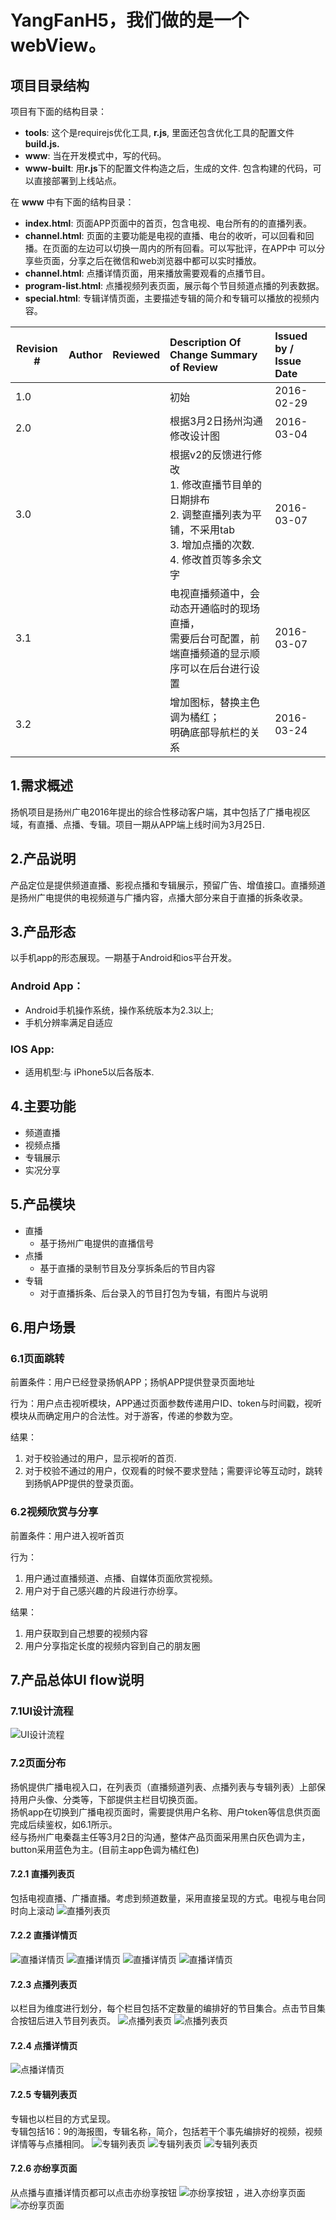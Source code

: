# YangFanH5，我们做的是一个webView。

## 项目目录结构
项目有下面的结构目录：
* **tools**: 这个是requirejs优化工具, **r.js**, 里面还包含优化工具的配置文件**build.js.**
* **www**: 当在开发模式中，写的代码。
* **www-built**: 用**r.js**下的配置文件构造之后，生成的文件. 包含构建的代码，可以直接部署到上线站点。

在 **www** 中有下面的结构目录：
* **index.html**: 页面APP页面中的首页，包含电视、电台所有的的直播列表。
* **channel.html**: 页面的主要功能是电视的直播、电台的收听，可以回看和回播。在页面的左边可以切换一周内的所有回看。可以写批评，在APP中
可以分享些页面，分享之后在微信和web浏览器中都可以实时播放。
* **channel.html**: 点播详情页面，用来播放需要观看的点播节目。
* **program-list.html**: 点播视频列表页面，展示每个节目频道点播的列表数据。
* **special.html**: 专辑详情页面，主要描述专辑的简介和专辑可以播放的视频内容。

| Revision #        | Author  | Reviewed | Description Of Change Summary of Review | Issued by / Issue Date |
| ----------------- |:-------:|:--------:|:----------------------------------------|:-----------------------|
| 1.0 | &ensp; | &ensp; | 初始 | 2016-02-29 |
| 2.0 | &ensp; | &ensp; | 根据3月2日扬州沟通修改设计图 | 2016-03-04 |
| 3.0 | &ensp; | &ensp; | 根据v2的反馈进行修改<br>1. 修改直播节目单的日期排布<br>2. 调整直播列表为平铺，不采用tab<br>3. 增加点播的次数.<br>4. 修改首页等多余文字 | 2016-03-07 |
| 3.1 | &ensp; | &ensp; | 电视直播频道中，会动态开通临时的现场直播，<br>需要后台可配置，前端直播频道的显示顺序可以在后台进行设置 | 2016-03-07 |
| 3.2 | &ensp; | &ensp; | 增加图标，替换主色调为橘红；<br>明确底部导航栏的关系 | 2016-03-24 |

## 1.需求概述
扬帆项目是扬州广电2016年提出的综合性移动客户端，其中包括了广播电视区域，有直播、点播、专辑。项目一期从APP端上线时间为3月25日.

## 2.产品说明
产品定位是提供频道直播、影视点播和专辑展示，预留广告、增值接口。直播频道是扬州广电提供的电视频道与广播内容，点播大部分来自于直播的拆条收录。 

## 3.产品形态
以手机app的形态展现。一期基于Android和ios平台开发。

###  Android App：
* Android手机操作系统，操作系统版本为2.3以上;
* 手机分辨率满足自适应

### IOS App:
* 适用机型:与 iPhone5以后各版本.

## 4.主要功能
* 频道直播
* 视频点播
* 专辑展示
* 实况分享

## 5.产品模块
* 直播
    * 基于扬州广电提供的直播信号 
* 点播
    * 基于直播的录制节目及分享拆条后的节目内容 
* 专辑
    * 对于直播拆条、后台录入的节目打包为专辑，有图片与说明

## 6.用户场景

### 6.1页面跳转

前置条件：用户已经登录扬帆APP；扬帆APP提供登录页面地址

行为：用户点击视听模块，APP通过页面参数传递用户ID、token与时间戳，视听模块从而确定用户的合法性。对于游客，传递的参数为空。

结果：
1. 对于校验通过的用户，显示视听的首页.
2. 对于校验不通过的用户，仅观看的时候不要求登陆；需要评论等互动时，跳转到扬帆APP提供的登录页面。

### 6.2视频欣赏与分享

前置条件：用户进入视听首页 

行为： 
1. 用户通过直播频道、点播、自媒体页面欣赏视频。
2. 用户对于自己感兴趣的片段进行亦纷享。

结果：
1. 用户获取到自己想要的视频内容
2. 用户分享指定长度的视频内容到自己的朋友圈

## 7.产品总体UI flow说明

### 7.1UI设计流程

![UI设计流程][ui]

### 7.2页面分布

扬帆提供广播电视入口，在列表页（直播频道列表、点播列表与专辑列表）上部保持用户头像、分类等，下部提供主栏目切换页面。  
扬帆app在切换到广播电视页面时，需要提供用户名称、用户token等信息供页面完成后续鉴权，如6.1所示。  
经与扬州广电秦磊主任等3月2日的沟通，整体产品页面采用黑白灰色调为主，button采用蓝色为主。(目前主app色调为橘红色)  

#### 7.2.1 直播列表页

包括电视直播、广播直播。考虑到频道数量，采用直接呈现的方式。电视与电台同时向上滚动
![直播列表页][live]

#### 7.2.2 直播详情页

![直播详情页][liveDetails]
![直播详情页][liveDetails2]
![直播详情页][liveDetails3]
![直播详情页][liveDetails4]

#### 7.2.3 点播列表页

以栏目为维度进行划分，每个栏目包括不定数量的编排好的节目集合。点击节目集合按钮后进入节目列表页。
![点播列表页](public/images/markdown/7.png "图 点播列表页")
![点播列表页](public/images/markdown/8.png "图 节目集合中节目列表")

#### 7.2.4 点播详情页

![点播详情页](public/images/markdown/9.png "图 点播详情")

#### 7.2.5 专辑列表页

专辑也以栏目的方式呈现。  
专辑包括16：9的海报图，专辑名称，简介，包括若干个事先编排好的视频，视频详情等与点播相同。
![专辑列表页](public/images/markdown/10.png "图 专辑列表页")
![专辑列表页](public/images/markdown/11.png "图 专辑更多")
![专辑列表页](public/images/markdown/12.png "图 专辑详情")

#### 7.2.6 亦纷享页面

从点播与直播详情页都可以点击亦纷享按钮 ![亦纷享按钮](public/images/markdown/shared-icon.png "亦纷享") ，进入亦纷享页面
![亦纷享页面](public/images/markdown/13.png "图 亦纷享选择页面")


[ui]:                        public/images/markdown/1.png "UI设计流程"
[live]:                      public/images/markdown/2.png "图一 频道&电台"
[liveDetails]:               public/images/markdown/3.png "图二 频道直播详情页"
[liveDetails2]:              public/images/markdown/4.png "图二 频道直播详情页"
[liveDetails3]:              public/images/markdown/5.png "图二 频道直播详情页"
[liveDetails4]:              public/images/markdown/6.png "图 广播评论页"
